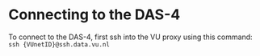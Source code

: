 # Connecting to the DAS-4

To connect to the DAS-4, first ssh into the VU proxy using this command:
`ssh {VUnetID}@ssh.data.vu.nl`
